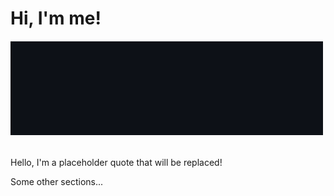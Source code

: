 # Hi, I'm me!

###### ![Typing animation](./assets/github-gif1_v2.gif)

<!-- START QUOTE -->

Hello, I'm a placeholder quote that will be replaced!

<!-- END QUOTE -->

Some other sections...
